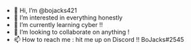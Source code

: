 - 👋 Hi, I’m @bojacks421
- 👀 I’m interested in everything honestly
- 🌱 I’m currently learning cyber !!
- 💞️ I’m looking to collaborate on anything ! 
- 📫 How to reach me : hit me up on Discord !! BoJacks#2545 

<!---
bojacks421/bojacks421 is a ✨ special ✨ repository because its `README.md` (this file) appears on your GitHub profile.
You can click the Preview link to take a look at your changes.
--->
